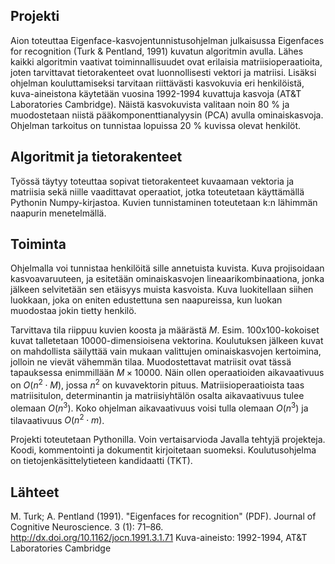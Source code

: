 ## Projekti
Aion toteuttaa Eigenface-kasvojentunnistusohjelman julkaisussa Eigenfaces for recognition (Turk & Pentland, 1991) kuvatun algoritmin avulla. Lähes kaikki algoritmin vaativat toiminnallisuudet ovat erilaisia matriisioperaatioita, joten tarvittavat tietorakenteet ovat luonnollisesti vektori ja matriisi. Lisäksi ohjelman kouluttamiseksi tarvitaan riittävästi kasvokuvia eri henkilöistä, kuva-aineistona käytetään vuosina 1992-1994 kuvattuja kasvoja (AT&T Laboratories Cambridge). 
Näistä kasvokuvista valitaan noin 80 % ja muodostetaan niistä pääkomponenttianalyysin (PCA) avulla ominaiskasvoja. Ohjelman tarkoitus on tunnistaa lopuissa 20 % kuvissa olevat henkilöt.

## Algoritmit ja tietorakenteet
Työssä täytyy toteuttaa sopivat tietorakenteet kuvaamaan vektoria ja matriisia sekä niille vaadittavat operaatiot, jotka toteutetaan käyttämällä Pythonin Numpy-kirjastoa. Kuvien tunnistaminen toteutetaan k:n lähimmän naapurin menetelmällä.

## Toiminta
Ohjelmalla voi tunnistaa henkilöitä sille annetuista kuvista. Kuva projisoidaan kasvoavaruuteen, ja esitetään ominaiskasvojen lineaarikombinaationa, jonka jälkeen selvitetään sen etäisyys muista kasvoista. Kuva luokitellaan siihen luokkaan, joka on eniten edustettuna sen naapureissa, kun luokan muodostaa jokin tietty henkilö.

Tarvittava tila riippuu kuvien koosta ja määrästä $M$. Esim. 100x100-kokoiset kuvat talletetaan 10000-dimensioisena vektorina. Koulutuksen jälkeen kuvat on mahdollista säilyttää vain mukaan valittujen ominaiskasvojen kertoimina, jolloin ne vievät vähemmän tilaa. Muodostettavat matriisit ovat tässä tapauksessa enimmillään $M \times 10000$. Näin ollen operaatioiden aikavaativuus on $O(n^2 \cdot M)$, jossa $n^2$ on kuvavektorin pituus. Matriisioperaatioista taas matriisitulon, determinantin ja matriisiyhtälön osalta aikavaativuus tulee olemaan $O(n^3)$. Koko ohjelman aikavaativuus voisi tulla olemaan $O(n^3)$ ja tilavaativuus $O(n^2 \cdot m)$.

Projekti toteutetaan Pythonilla. Voin vertaisarvioda Javalla tehtyjä projekteja. Koodi, kommentointi ja dokumentit kirjoitetaan suomeksi. Koulutusohjelma on tietojenkäsittelytieteen kandidaatti (TKT).

## Lähteet
M. Turk; A. Pentland (1991). "Eigenfaces for recognition" (PDF). Journal of Cognitive Neuroscience. 3 (1): 71–86. http://dx.doi.org/10.1162/jocn.1991.3.1.71
Kuva-aineisto: 1992-1994, AT&T Laboratories Cambridge
